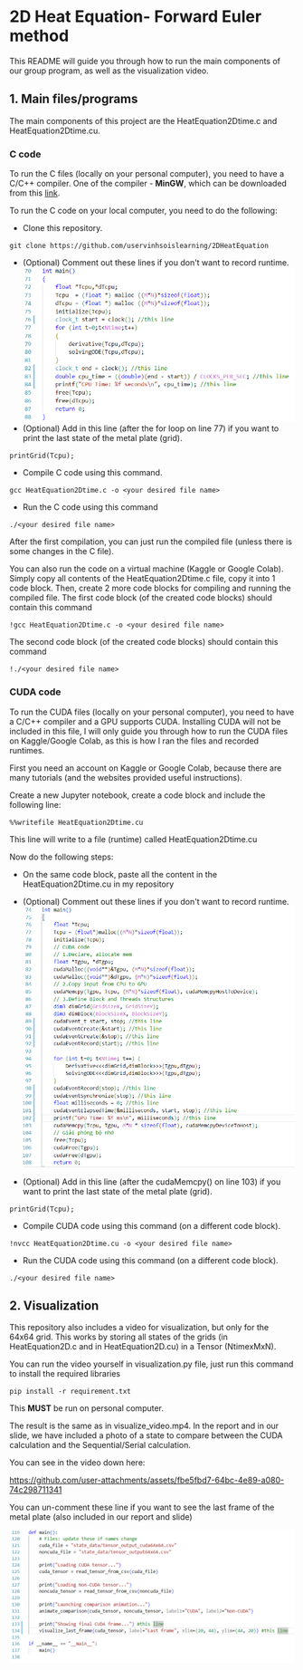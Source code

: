 # 2D Heat Equation- Forward Euler method

This README will guide you through how to run the main components of our group program, as well as the visualization video.

## 1. Main files/programs
The main components of this project are the HeatEquation2Dtime.c and HeatEquation2Dtime.cu. 

### C code
To run the C files (locally on your personal computer), you need to have a C/C++ compiler. One of the compiler - **MinGW**, which can be downloaded from this [link](https://sourceforge.net/projects/mingw/).

To run the C code on your local computer, you need to do the following:
- Clone this repository. 
```
git clone https://github.com/uservinhsoislearning/2DHeatEquation
``` 
- (Optional) Comment out these lines if you don't want to record runtime. 
![alt text](images/image.png)
- (Optional) Add in this line (after the for loop on line 77) if you want to print the last state of the metal plate (grid).
```
printGrid(Tcpu);
```
- Compile C code using this command.
```
gcc HeatEquation2Dtime.c -o <your desired file name>
```
- Run the C code using this command
```
./<your desired file name>
```
After the first compilation, you can just run the compiled file (unless there is some changes in the C file).

You can also run the code on a virtual machine (Kaggle or Google Colab). Simply copy all contents of the HeatEquation2Dtime.c file, copy it into 1 code block. Then, create 2 more code blocks for compiling and running the compiled file. The first code block (of the created code blocks) should contain this command
```
!gcc HeatEquation2Dtime.c -o <your desired file name>
```
The second code block (of the created code blocks) should contain this command
```
!./<your desired file name>
```

### CUDA code
To run the CUDA files (locally on your personal computer), you need to have a C/C++ compiler and a GPU supports CUDA. Installing CUDA will not be included in this file, I will only guide you through how to run the CUDA files on Kaggle/Google Colab, as this is how I ran the files and recorded runtimes. 

First you need an account on Kaggle or Google Colab, because there are many tutorials (and the websites provided useful instructions).

Create a new Jupyter notebook, create a code block and include the following line:
```
%%writefile HeatEquation2Dtime.cu
```
This line will write to a file (runtime) called HeatEquation2Dtime.cu 

Now do the following steps:
- On the same code block, paste all the content in the HeatEquation2Dtime.cu in my repository

- (Optional) Comment out these lines if you don't want to record runtime. 
![alt text](images/image-1.png)
- (Optional) Add in this line (after the cudaMemcpy() on line 103) if you want to print the last state of the metal plate (grid).
```
printGrid(Tcpu);
```
- Compile CUDA code using this command (on a different code block).
```
!nvcc HeatEquation2Dtime.cu -o <your desired file name>
```
- Run the CUDA code using this command (on a different code block).
```
./<your desired file name>
```

## 2. Visualization
This repository also includes a video for visualization, but only for the 64x64 grid. This works by storing all states of the grids (in HeatEquation2D.c and in HeatEquation2D.cu) in a Tensor (NtimexMxN). 

You can run the video yourself in visualization.py file, just run this command to install the required libraries
```
pip install -r requirement.txt
```

This **MUST** be run on personal computer.

The result is the same as in visualize_video.mp4. In the report and in our slide, we have included a photo of a state to compare between the CUDA calculation and the Sequential/Serial calculation.

You can see in the video down here:

https://github.com/user-attachments/assets/fbe5fbd7-64bc-4e89-a080-74c298711341

You can un-comment these line if you want to see the last frame of the metal plate (also included in our report and slide)

![alt text](images/image-2.png)

